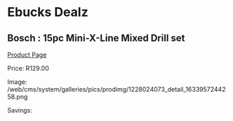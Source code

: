 
# Ebucks Dealz
## Bosch : 15pc Mini-X-Line Mixed Drill set
[Product Page](https://www.ebucks.com/web/shop/productSelected.do?prodId=1228024073&catId=717324798)

Price: R129.00

Image: /web/cms/system/galleries/pics/prodimg/1228024073_detail_1633957244258.png

Savings: 


	